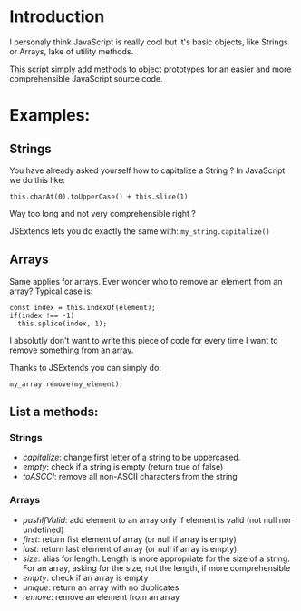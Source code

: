 # Introduction

I personaly think JavaScript is really cool but it's basic objects, like Strings or Arrays, lake of utility methods.

This script simply add methods to object prototypes for an easier and more comprehensible JavaScript source code.

# Examples:

## Strings

You have already asked yourself how to capitalize a String ?
In JavaScript we do this like: 

```this.charAt(0).toUpperCase() + this.slice(1)``` 

Way too long and not very comprehensible right ? 

JSExtends lets you do exactly the same with: ```my_string.capitalize()```

## Arrays

Same applies for arrays. Ever wonder who to remove an element from an array? Typical case is:

```
const index = this.indexOf(element);
if(index !== -1)
  this.splice(index, 1);
```

I absolutly don't want to write this piece of code for every time I want to remove something from an array.

Thanks to JSExtends you can simply do:
```
my_array.remove(my_element);
```

## List a methods:

### Strings

* _capitalize_: change first letter of a string to be uppercased.
* _empty_: check if a string is empty (return true of false)
* _toASCCI_: remove all non-ASCII characters from the string

### Arrays

* _pushIfValid_: add element to an array only if element is valid (not null nor undefined)
* _first_: return fist element of array (or null if array is empty)
* _last_: return last element of array (or null if array is empty)
* _size_: alias for length. Length is more appropriate for the size of a string. For an array, asking for the size, not the length, if more comprehensible
* _empty_: check if an array is empty
* _unique_: return an array with no duplicates
* _remove_: remove an element from an array
